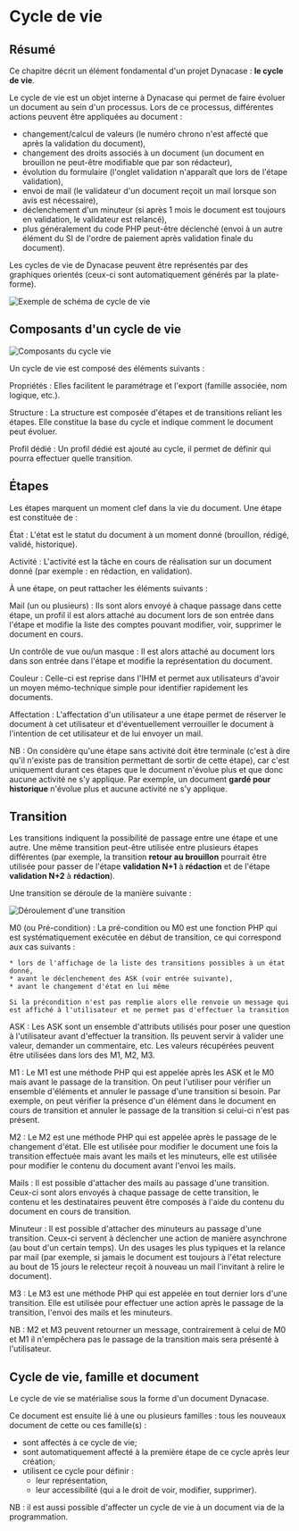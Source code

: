 # Cycle de vie

## Résumé

Ce chapitre décrit un élément fondamental d'un projet Dynacase : **le cycle de vie**.

Le cycle de vie est un objet interne à Dynacase qui permet de faire évoluer un document au sein d'un processus. Lors de ce processus, différentes actions peuvent être appliquées au document :

* changement/calcul de valeurs (le numéro chrono n'est affecté que après la validation du document),
* changement des droits associés à un document (un document en brouillon ne peut-être modifiable que par son rédacteur),
* évolution du formulaire (l'onglet validation n'apparaît que lors de l'étape validation),
* envoi de mail (le validateur d'un document reçoit un mail lorsque son avis est nécessaire),
* déclenchement d'un minuteur (si après 1 mois le document est toujours en validation, le validateur est relancé),
* plus généralement du code PHP peut-être déclenché (envoi à un autre élément du SI de l'ordre de paiement après validation finale du document).

Les cycles de vie de Dynacase peuvent être représentés par des graphiques orientés (ceux-ci sont automatiquement générés par la plate-forme).

![ Exemple de schéma de cycle de vie ](cycle_de_vie.png)

## Composants d'un cycle de vie

![ Composants du cycle vie ](cycle_de_vie_composant.png)

Un cycle de vie est composé des éléments suivants :

Propriétés
:   Elles facilitent le paramétrage et l'export (famille associée, nom logique, etc.).

Structure
:   La structure est composée d'étapes et de transitions reliant les étapes. Elle constitue la base du cycle et indique comment le document peut évoluer.

Profil dédié
:   Un profil dédié est ajouté au cycle, il permet de définir qui pourra effectuer quelle transition.

## Étapes

Les étapes marquent un moment clef dans la vie du document. Une étape est constituée de :

État
:   L'état est le statut du document à un moment donné (brouillon, rédigé, validé, historique).

Activité
:   L'activité est la tâche en cours de réalisation sur un document donné (par exemple : en rédaction, en validation).

À une étape, on peut rattacher les éléments suivants :

Mail (un ou plusieurs)
:   Ils sont alors envoyé à chaque passage dans cette étape,
un profil il est alors attaché au document lors de son entrée dans l'étape et modifie la liste des comptes pouvant modifier, voir, supprimer le document en cours.

Un contrôle de vue ou/un masque
:   Il est alors attaché au document lors dans son entrée dans l'étape et modifie la représentation du document.

Couleur
:   Celle-ci est reprise dans l'IHM et permet aux utilisateurs d'avoir un moyen mémo-technique simple pour identifier rapidement les documents.

Affectation
:   L'affectation d'un utilisateur a une étape permet de réserver le document à cet utilisateur et d'éventuellement verrouiller le document à l'intention de cet utilisateur et de lui envoyer un mail.

NB : On considère qu'une étape sans activité doit être terminale (c'est à dire qu'il n'existe pas de transition permettant de sortir de cette étape), car c'est uniquement durant ces étapes que le document n'évolue plus et que donc aucune activité ne s'y applique. Par exemple, un document **gardé pour historique** n'évolue plus et aucune activité ne s'y applique.

## Transition

Les transitions indiquent la possibilité de passage entre une étape et une autre. Une même transition peut-être utilisée entre plusieurs étapes différentes (par exemple, la transition **retour au brouillon** pourrait être utilisée pour passer de l'étape **validation N+1** à **rédaction** et de l'étape **validation N+2** à **rédaction**).

Une transition se déroule de la manière suivante :

![ Déroulement d'une transition ](cycle_transition.png)

M0 (ou Pré-condition)
:   La pré-condition ou M0 est une fonction PHP qui est systématiquement exécutée en début de transition, ce qui correspond aux cas suivants :
    
    * lors de l'affichage de la liste des transitions possibles à un état donné,
    * avant le déclenchement des ASK (voir entrée suivante),
    * avant le changement d'état en lui même
    
    Si la précondition n'est pas remplie alors elle renvoie un message qui est affiché à l'utilisateur et ne permet pas d'effectuer la transition

ASK
:   Les ASK sont un ensemble d'attributs utilisés pour poser une question à l'utilisateur avant d'effectuer la transition. Ils peuvent servir à valider une valeur, demander un commentaire, etc. Les valeurs récupérées peuvent être utilisées dans lors des M1, M2, M3.

M1
:   Le M1 est une méthode PHP qui est appelée après les ASK et le M0 mais avant le passage de la transition. On peut l'utiliser pour vérifier un ensemble d'éléments et annuler le passage d'une transition si besoin. Par exemple, on peut vérifier la présence d'un élément dans le document en cours de transition et annuler le passage de la transition si celui-ci n'est pas présent.

M2
:   Le M2 est une méthode PHP qui est appelée après le passage de le changement d'état. Elle est utilisée pour modifier le document une fois la transition effectuée mais avant les mails et les minuteurs, elle est utilisée pour modifier le contenu du document avant l'envoi les mails.

Mails
:   Il est possible d'attacher des mails au passage d'une transition. Ceux-ci sont alors envoyés à chaque passage de cette transition, le contenu et les destinataires peuvent être composés à l'aide du contenu du document en cours de transition.

Minuteur
:   Il est possible d'attacher des minuteurs au passage d'une transition. Ceux-ci servent à déclencher une action de manière asynchrone (au bout d'un certain temps). Un des usages les plus typiques et la relance par mail (par exemple, si jamais le document est toujours à l'état relecture au bout de 15 jours le relecteur reçoit à nouveau un mail l'invitant à relire le document).

M3
:   Le M3 est une méthode PHP qui est appelée en tout dernier lors d'une transition. Elle est utilisée pour effectuer une action après le passage de la transition, l'envoi des mails et les minuteurs.

NB : M2 et M3 peuvent retourner un message, contrairement à celui de M0 et M1 il n'empêchera pas le passage de la transition mais sera présenté à l'utilisateur.

## Cycle de vie, famille et document

Le cycle de vie se matérialise sous la forme d'un document Dynacase.

Ce document est ensuite lié à une ou plusieurs familles : tous les nouveaux document de cette ou ces famille(s) :

* sont affectés à ce cycle de vie;
* sont automatiquement affecté à la première étape de ce cycle après leur création;
* utilisent ce cycle pour définir :
    * leur représentation,
    * leur accessibilité (qui a le droit de voir, modifier, supprimer).

NB : il est aussi possible d'affecter un cycle de vie à un document via de la programmation.
